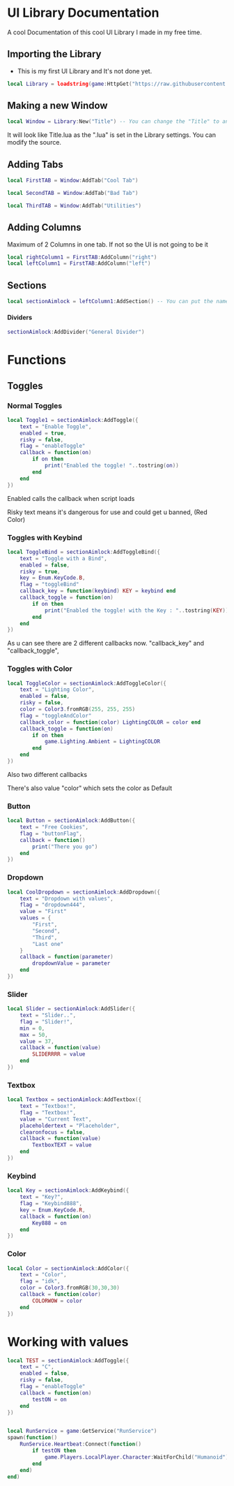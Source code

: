 
# UI Library Documentation

A cool Documentation of this cool UI Library I made in my free time.


## Importing the Library

- This is my first UI Library and It's not done yet.

```lua
local Library = loadstring(game:HttpGet("https://raw.githubusercontent.com/ixhd/CSGO-Looking-UI-Library/main/Library.lua"))()
```

## Making a new Window

```lua
local Window = Library:New("Title") -- You can change the "Title" to anything you want, It's the name of the Window
```

It will look like Title.lua as the ".lua" is set in the Library settings. You can modify the source.

## Adding Tabs
```lua
local FirstTAB = Window:AddTab("Cool Tab")

local SecondTAB = Window:AddTab("Bad Tab")

local ThirdTAB = Window:AddTab("Utilities")
```

## Adding Columns

Maximum of 2 Columns in one tab. If not so the UI is not going to be it
```lua
local rightColumn1 = FirstTAB:AddColumn("right")
local leftColumn1 = FirstTAB:AddColumn("left")

```

## Sections

```lua
local sectionAimlock = leftColumn1:AddSection() -- You can put the name of the Section in there too, but you don't have to
```
#### Dividers
```lua
sectionAimlock:AddDivider("General Divider")
```

# Functions
## Toggles

### Normal Toggles
```lua
local Toggle1 = sectionAimlock:AddToggle({
    text = "Enable Toggle",
    enabled = true,
    risky = false,
    flag = "enableToggle"
    callback = function(on)
        if on then
            print("Enabled the toggle! "..tostring(on))
        end
    end 
})
```

Enabled calls the callback when script loads

Risky text means it's dangerous for use and could get u banned, (Red Color)


### Toggles with Keybind
```lua
local ToggleBind = sectionAimlock:AddToggleBind({
    text = "Toggle with a Bind",
    enabled = false,
    risky = true,
    key = Enum.KeyCode.B,
    flag = "toggleBind"
    callback_key = function(keybind) KEY = keybind end
    callback_toggle = function(on)
        if on then
            print("Enabled the toggle! with the Key : "..tostring(KEY))
        end
    end 
})
```
As u can see there are 2 different callbacks now. "callback_key" and "callback_toggle",


### Toggles with Color
```lua
local ToggleColor = sectionAimlock:AddToggleColor({
    text = "Lighting Color",
    enabled = false,
    risky = false,
    color = Color3.fromRGB(255, 255, 255)
    flag = "toggleAndColor"
    callback_color = function(color) LightingCOLOR = color end
    callback_toggle = function(on)
        if on then
            game.Lighting.Ambient = LightingCOLOR
        end
    end 
})
```
Also two different callbacks

There's also value "color" which sets the color as Default

### Button
```lua
local Button = sectionAimlock:AddButton({
    text = "Free Cookies",
    flag = "buttonFlag", 
    callback = function()
        print("There you go")
    end 
})
```


### Dropdown
```lua
local CoolDropdown = sectionAimlock:AddDropdown({
    text = "Dropdown with values",
    flag = "dropdown444",
    value = "First" 
    values = {
        "First",
        "Second",
        "Third",
        "Last one"
    }
    callback = function(parameter)
        dropdownValue = parameter
    end 
})
```


### Slider
```lua
local Slider = sectionAimlock:AddSlider({
    text = "Slider..",
    flag = "Slider!",
    min = 0,
    max = 50,
    value = 37,
    callback = function(value)
        SLIDERRRR = value
    end 
})
```

### Textbox
```lua
local Textbox = sectionAimlock:AddTextbox({
    text = "Textbox!",
    flag = "Textbox!",
    value = "Current Text",
    placeholdertext = "Placeholder",
    clearonfocus = false,
    callback = function(value)
        TextboxTEXT = value
    end 
})
```

### Keybind
```lua
local Key = sectionAimlock:AddKeybind({
    text = "Key?",
    flag = "Keybind888",
    key = Enum.KeyCode.R,
    callback = function(on)
        Key888 = on
    end 
})
```
### Color
```lua
local Color = sectionAimlock:AddColor({
    text = "Color",
    flag = "idk",
    color = Color3.fromRGB(30,30,30)
    callback = function(color)
        COLORWOW = color
    end 
})
```

# Working with values

```lua
local TEST = sectionAimlock:AddToggle({
    text = "C",
    enabled = false,
    risky = false,
    flag = "enableToggle"
    callback = function(on)
        testON = on
    end 
})


local RunService = game:GetService("RunService")
spawn(function()
    RunService.Heartbeat:Connect(function()
        if testON then
            game.Players.LocalPlayer.Character:WaitForChild("Humanoid").WalkSpeed = sliderValue
        end
    end)
end)
```
